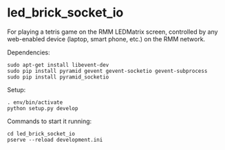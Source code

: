 # led_brick_socket_io

For playing a tetris game on the RMM LEDMatrix screen, controlled by any web-enabled device (laptop, smart phone, etc.) on the RMM network.

Dependencies:
```
sudo apt-get install libevent-dev
sudo pip install pyramid gevent gevent-socketio gevent-subprocess
sudo pip install pyramid_socketio
```

Setup:
```
. env/bin/activate
python setup.py develop
```


Commands to start it running:
```
cd led_brick_socket_io
pserve --reload development.ini
```

